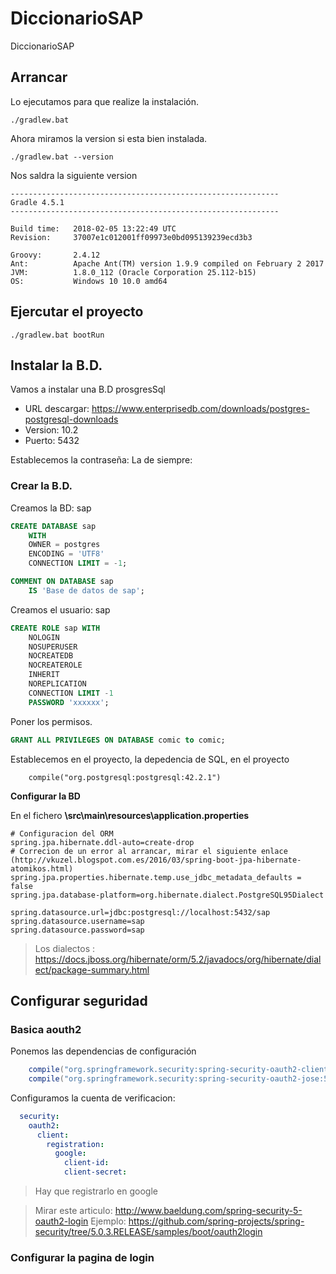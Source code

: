 # DiccionarioSAP
DiccionarioSAP

## Arrancar

Lo ejecutamos para que realize la instalación.

```
./gradlew.bat 
```

Ahora miramos la version si esta bien instalada.

```
./gradlew.bat --version
```

Nos saldra la siguiente version
```
------------------------------------------------------------
Gradle 4.5.1
------------------------------------------------------------

Build time:   2018-02-05 13:22:49 UTC
Revision:     37007e1c012001ff09973e0bd095139239ecd3b3

Groovy:       2.4.12
Ant:          Apache Ant(TM) version 1.9.9 compiled on February 2 2017
JVM:          1.8.0_112 (Oracle Corporation 25.112-b15)
OS:           Windows 10 10.0 amd64
```

## Ejercutar el proyecto

```
./gradlew.bat bootRun
```

## Instalar la B.D.

Vamos a instalar una B.D prosgresSql

* URL descargar: https://www.enterprisedb.com/downloads/postgres-postgresql-downloads 
* Version: 10.2
* Puerto: 5432

Establecemos la contraseña: La de siempre:

### Crear la B.D.

Creamos la BD: sap

``` sql
CREATE DATABASE sap
    WITH 
    OWNER = postgres
    ENCODING = 'UTF8'
    CONNECTION LIMIT = -1;

COMMENT ON DATABASE sap
    IS 'Base de datos de sap';
```

Creamos el usuario: sap

``` sql
CREATE ROLE sap WITH
	NOLOGIN
	NOSUPERUSER
	NOCREATEDB
	NOCREATEROLE
	INHERIT
	NOREPLICATION
	CONNECTION LIMIT -1
	PASSWORD 'xxxxxx';
```

Poner los permisos.

``` sql
GRANT ALL PRIVILEGES ON DATABASE comic to comic;
```
 
Establecemos en el proyecto, la depedencia de SQL, en el proyecto

```
	compile("org.postgresql:postgresql:42.2.1")
```

**Configurar la BD**

En el fichero **\src\main\resources\application.properties**

``` properties
# Configuracion del ORM
spring.jpa.hibernate.ddl-auto=create-drop
# Correcion de un error al arrancar, mirar el siguiente enlace  (http://vkuzel.blogspot.com.es/2016/03/spring-boot-jpa-hibernate-atomikos.html)
spring.jpa.properties.hibernate.temp.use_jdbc_metadata_defaults = false
spring.jpa.database-platform=org.hibernate.dialect.PostgreSQL95Dialect

spring.datasource.url=jdbc:postgresql://localhost:5432/sap
spring.datasource.username=sap
spring.datasource.password=sap
```

> Los dialectos : https://docs.jboss.org/hibernate/orm/5.2/javadocs/org/hibernate/dialect/package-summary.html

## Configurar seguridad

### Basica aouth2
Ponemos las dependencias de configuración 

```groovy
    compile("org.springframework.security:spring-security-oauth2-client:5.0.3.RELEASE")
    compile("org.springframework.security:spring-security-oauth2-jose:5.0.3.RELEASE")
```

Configuramos la cuenta de verificacion:

```yaml
  security:
    oauth2:
      client:
        registration:
          google:
            client-id:  
            client-secret: 
```

> Hay que registrarlo en google

> Mirar este articulo: http://www.baeldung.com/spring-security-5-oauth2-login
> Ejemplo: https://github.com/spring-projects/spring-security/tree/5.0.3.RELEASE/samples/boot/oauth2login
### Configurar la pagina de login
